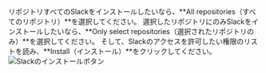 リポジトリすべてのSlackをインストールしたいなら、**All repositories（すべてのリポジトリ）**を選択してください。 選択したリポジトリにのみSlackをインストールしたいなら、**Only select repositories（選択されたリポジトリのみ）**を選択してください。 そして、Slackのアクセスを許可したい権限のリストを読み、**Install（インストール）**をクリックしてください。 ![Slackのインストールボタン](/assets/images/help/settings/scheduled-reminders-install-slack.png)
